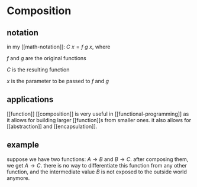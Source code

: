 # Composition

## notation

in my [[math-notation]]: $C\ x = f\ g\ x$, where

$f$ and $g$ are the original functions

$C$ is the resulting function

$x$ is the parameter to be passed to $f$ and $g$

## applications

[[function]] [[composition]] is very useful in [[functional-programming]] as it allows for building larger [[function]]s from smaller ones. it also allows for [[abstraction]] and [[encapsulation]].

## example

suppose we have two functions: $A \to B$ and $B \to C$. after composing them, we get $A \to C$. there is no way to differentiate this function from any other function, and the intermediate value $B$ is not exposed to the outside world anymore.
